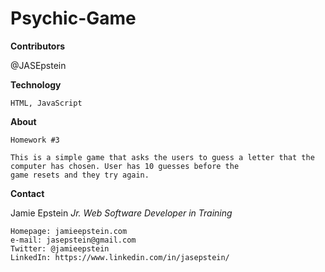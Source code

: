 # Psychic-Game

**Contributors**

@JASEpstein

**Technology**

    HTML, JavaScript

**About**

    Homework #3
    
    This is a simple game that asks the users to guess a letter that the computer has chosen. User has 10 guesses before the                game resets and they try again.

**Contact**

Jamie Epstein
*Jr. Web Software Developer in Training*

    Homepage: jamieepstein.com
    e-mail: jasepstein@gmail.com
    Twitter: @jamieepstein
    LinkedIn: https://www.linkedin.com/in/jasepstein/
